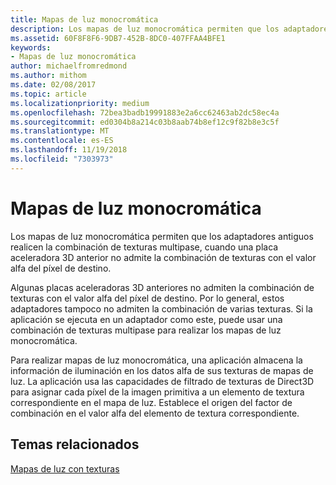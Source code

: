 ```yaml
---
title: Mapas de luz monocromática
description: Los mapas de luz monocromática permiten que los adaptadores antiguos realicen la combinación de texturas multipase, cuando una placa aceleradora 3D anterior no admite la combinación de texturas con el valor alfa del píxel de destino.
ms.assetid: 60F8F8F6-9DB7-452B-8DC0-407FFAA4BFE1
keywords:
- Mapas de luz monocromática
author: michaelfromredmond
ms.author: mithom
ms.date: 02/08/2017
ms.topic: article
ms.localizationpriority: medium
ms.openlocfilehash: 72bea3badb19991883e2a6cc62463ab2dc58ec4a
ms.sourcegitcommit: ed0304b8a214c03b8aab74b8ef12c9f82b8e3c5f
ms.translationtype: MT
ms.contentlocale: es-ES
ms.lasthandoff: 11/19/2018
ms.locfileid: "7303973"
---
```

# <a name="monochrome-light-maps"></a>Mapas de luz monocromática


Los mapas de luz monocromática permiten que los adaptadores antiguos realicen la combinación de texturas multipase, cuando una placa aceleradora 3D anterior no admite la combinación de texturas con el valor alfa del píxel de destino.

Algunas placas aceleradoras 3D anteriores no admiten la combinación de texturas con el valor alfa del píxel de destino. Por lo general, estos adaptadores tampoco no admiten la combinación de varias texturas. Si la aplicación se ejecuta en un adaptador como este, puede usar una combinación de texturas multipase para realizar los mapas de luz monocromática.

Para realizar mapas de luz monocromática, una aplicación almacena la información de iluminación en los datos alfa de sus texturas de mapas de luz. La aplicación usa las capacidades de filtrado de texturas de Direct3D para asignar cada píxel de la imagen primitiva a un elemento de textura correspondiente en el mapa de luz. Establece el origen del factor de combinación en el valor alfa del elemento de textura correspondiente.

## <a name="span-idrelated-topicsspanrelated-topics"></a><span id="related-topics"></span>Temas relacionados


[Mapas de luz con texturas](light-mapping-with-textures.md)

 

 




